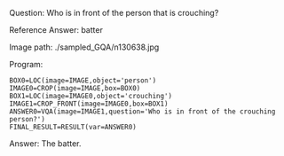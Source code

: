 Question: Who is in front of the person that is crouching?

Reference Answer: batter

Image path: ./sampled_GQA/n130638.jpg

Program:

```
BOX0=LOC(image=IMAGE,object='person')
IMAGE0=CROP(image=IMAGE,box=BOX0)
BOX1=LOC(image=IMAGE0,object='crouching')
IMAGE1=CROP_FRONT(image=IMAGE0,box=BOX1)
ANSWER0=VQA(image=IMAGE1,question='Who is in front of the crouching person?')
FINAL_RESULT=RESULT(var=ANSWER0)
```
Answer: The batter.

